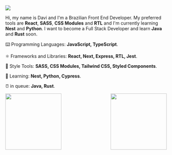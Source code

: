<img src="https://img.shields.io/static/v1?label=Overview&message=DN4Davi&color=282a36&labelColor=dd6387&style=for-the-badge&logo=GitHub">

Hi, my name is Davi and I'm a Brazilian Front End Developer. My preferred tools are **React**, **SASS**, **CSS Modules** and **RTL** and I'm currently learning **Nest** and **Python**. I want to become a Full Stack Developer and learn **Java** and **Rust** soon.

⌨️ Programming Languages: **JavaScript, TypeScript**.

⚛️ Frameworks and Libraries: **React, Next, Express, RTL, Jest**.

💅 Style Tools: **SASS, CSS Modules, Tailwind CSS, Styled Components**.

📖 Learning: **Nest, Python, Cypress**.

⏰ in queue: **Java, Rust**.

<img align="right" height=175 src="https://github-readme-stats.vercel.app/api/top-langs/?username=DN4Davi&layout=compact&theme=dracula" />

<img height=175 src="https://github-readme-stats.vercel.app/api?username=DN4Davi&show_icons=true&theme=dracula&count_private=true&hide=contribs">
